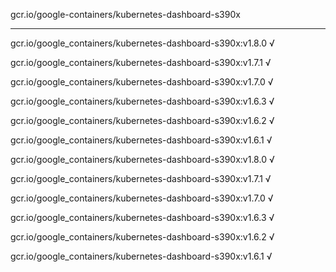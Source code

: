 gcr.io/google-containers/kubernetes-dashboard-s390x 

----
gcr.io/google_containers/kubernetes-dashboard-s390x:v1.8.0 √

gcr.io/google_containers/kubernetes-dashboard-s390x:v1.7.1 √

gcr.io/google_containers/kubernetes-dashboard-s390x:v1.7.0 √

gcr.io/google_containers/kubernetes-dashboard-s390x:v1.6.3 √

gcr.io/google_containers/kubernetes-dashboard-s390x:v1.6.2 √

gcr.io/google_containers/kubernetes-dashboard-s390x:v1.6.1 √

gcr.io/google_containers/kubernetes-dashboard-s390x:v1.8.0 √

gcr.io/google_containers/kubernetes-dashboard-s390x:v1.7.1 √

gcr.io/google_containers/kubernetes-dashboard-s390x:v1.7.0 √

gcr.io/google_containers/kubernetes-dashboard-s390x:v1.6.3 √

gcr.io/google_containers/kubernetes-dashboard-s390x:v1.6.2 √

gcr.io/google_containers/kubernetes-dashboard-s390x:v1.6.1 √

